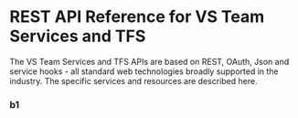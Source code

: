 # REST API Reference for VS Team Services and TFS

The VS Team Services and TFS APIs are based on REST, OAuth, Json and service hooks -
all standard web technologies broadly supported in the industry.
The specific services and resources are described here.
### b1

